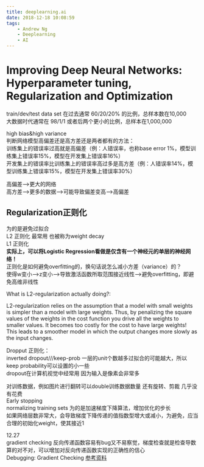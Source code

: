```yaml
---
title: deeplearning.ai
date: 2018-12-18 10:08:59
tags:
    - Andrew Ng
    - Deeplearning
    - AI
---
```


# Improving Deep Neural Networks: Hyperparameter tuning, Regularization and Optimization

train/dev/test data set 在过去通常 60/20/20% 的比例，总样本数在10,000  
大数据时代通常在 98/1/1 或者后两个更小的比例，总样本在1,000,000  
  
high bias&high variance  
判断网络模型高偏差还是高方差还是两者都有的方法：  
    训练集上的错误率过高就是高偏差（例：人错误率，也称base error 1%，模型训练集上错误率15%，模型在开发集上错误率16%）  
    开发集上的错误率比训练集上的错误率高过多是高方差（例：人错误率14%，模型训练集上错误率15%，模型在开发集上错误率30%）  
  
高偏差-->更大的网络  
高方差-->更多的数据-->可能导致偏差变高-->高偏差  

## Regularization正则化
为的是避免过拟合  
L2 正则化 最常用 也被称为weight decay  
L1 正则化  
**实际上，可以将Logistic Regression看做是仅含有一个神经元的单层的神经网络！**  
正则化是如何避免overfitting的，换句话说怎么减小方差（variance）的？  
使得w变小-->z变小-->导致激活函数所取范围接近线性-->避免overfitting，即避免高维非线性  
  
What is L2-regularization actually doing?:  

L2-regularization relies on the assumption that a model with small weights is simpler than a model with large weights. Thus, by penalizing the square values of the weights in the cost function you drive all the weights to smaller values. It becomes too costly for the cost to have large weights! This leads to a smoother model in which the output changes more slowly as the input changes.   
  
Dropput 正则化：  
inverted dropout///keep-prob 一层的unit个数越多过拟合的可能越大，所以keep probability可以设置的小一些  
dropout在计算机视觉中经常用 因为输入是像素会非常多  
  
对训练数据，例如图片进行翻转可以double训练数据数量 还有旋转、剪裁 几乎没有花费  
Early stopping  
normalizing training sets 为的是加速梯度下降算法，增加优化的步长  
如果网络层数非常大，会导致梯度下降传递的值指数型增大或减小，为避免，应当合理的初始化weight，使其接近1  
  
12.27  
gradient checking 反向传递函数容易有bug又不易察觉，梯度检查就是检查导数算的对不对，可以增加对反向传递函数实现的正确性的信心  
Debugging: Gradient Checking [参考资料](http://ufldl.stanford.edu/tutorial/supervised/DebuggingGradientChecking/)  
  
